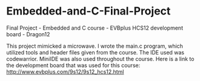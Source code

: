# Embedded-and-C-Final-Project
Final Project - Embedded and C course - EVBplus HCS12 development board - Dragon12

This project mimicked a microwave. I wrote the main.c program, which utilized tools and header files given from the course.
The IDE used was codewarrior. MiniIDE was also used throughout the course.
Here is a link to the development board that was used for this course: http://www.evbplus.com/9s12/9s12_hcs12.html
